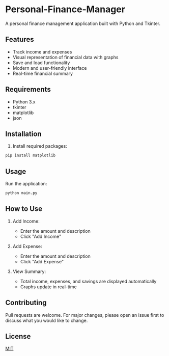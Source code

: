 # Personal-Finance-Manager
A personal finance management application built with Python and Tkinter.

## Features

- Track income and expenses
- Visual representation of financial data with graphs
- Save and load functionality
- Modern and user-friendly interface
- Real-time financial summary

## Requirements

- Python 3.x
- tkinter
- matplotlib
- json

## Installation
1. Install required packages:
```bash
pip install matplotlib
```

## Usage

Run the application:
```bash
python main.py
```

## How to Use

1. Add Income:
   - Enter the amount and description
   - Click "Add Income"

2. Add Expense:
   - Enter the amount and description
   - Click "Add Expense"

3. View Summary:
   - Total income, expenses, and savings are displayed automatically
   - Graphs update in real-time

## Contributing

Pull requests are welcome. For major changes, please open an issue first to discuss what you would like to change.

## License

[MIT](https://choosealicense.com/licenses/mit/)
